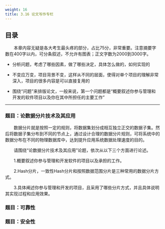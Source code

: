 ```yaml
---
weight: 16
title: 3.16 论文写作专栏
---
```

## 目录

&emsp;&emsp;本章内容无疑是各大考生最头疼的部分，占比75分，非常重要。注意摘要字数在400字以内，可分条叙述，不允许有图表；正文字数为2000到3000字。

- 分析问题，考虑了哪些因素，做了哪些决定，具体怎么做的，如何实现的

- 不变应万变，项目背景不变，这样从不同的层面，使得对单个项目的理解非常深入，项目的很多内容是可以直接复用的

- 围绕“问题”来排版论文，一般来说，第一个问题都是“概要叙述你参与管理和开发的软件项目以及你在其中所担任的主要工作”

---

### 题目：论数据分片技术及其应用

&emsp;&emsp;数据分片就是按照一定的规则，将数据集划分成相互独立正交的数据子集。然后将数据子集分布到不同的节点上，通过设计合理的数据分片规则，可将系统中的数据分布在不同的物理数据库中，达到提升应用系统数据处理速度的目的。

&emsp;&emsp;请围绕“论数据分片技术及其应用”论题，依次从以下三个方面进行论述。

&emsp;&emsp;1.概要叙述你参与管理和开发软件的项目以及承担的工作。

&emsp;&emsp;2.Hash分片，一致性Hash分片和按照数据范围分片是三种常用的数据分片方式。

&emsp;&emsp;3.具体阐述你参与管理和开发的项目，且采用了哪些分片方式，并且具体说明其实现过程和应用效果。

### 题目：可靠性

### 题目：安全性


